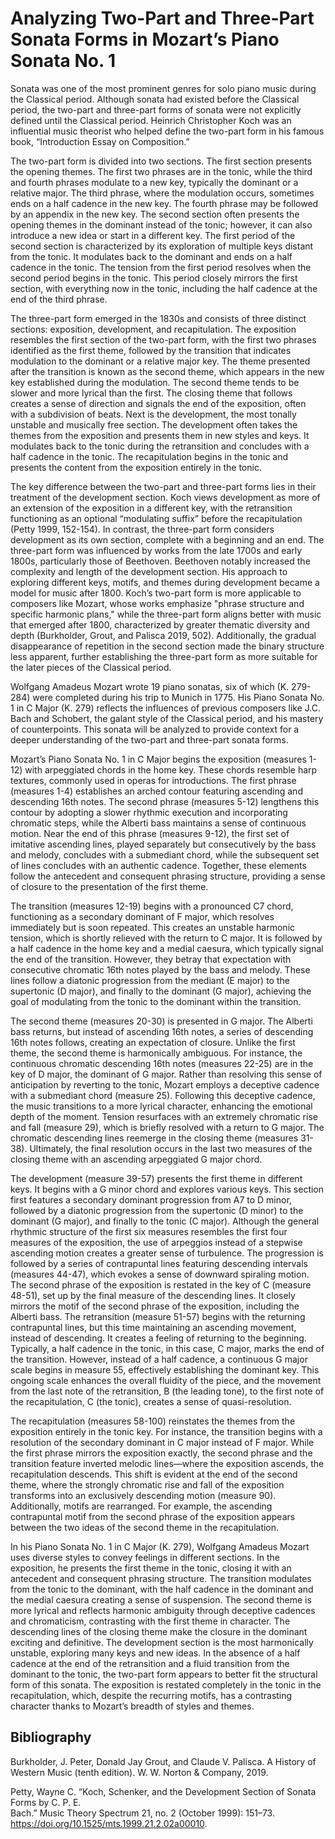 # Analyzing Two-Part and Three-Part Sonata Forms in Mozart’s Piano Sonata No. 1

Sonata was one of the most prominent genres for solo piano music during the Classical period. Although sonata had existed before the Classical period, the two-part and three-part forms of sonata were not explicitly defined until the Classical period. Heinrich Christopher Koch was an influential music theorist who helped define the two-part form in his famous book, “Introduction Essay on Composition.” 

The two-part form is divided into two sections. The first section presents the opening themes. The first two phrases are in the tonic, while the third and fourth phrases modulate to a new key, typically the dominant or a relative major. The third phrase, where the modulation occurs, sometimes ends on a half cadence in the new key. The fourth phrase may be followed by an appendix in the new key. The second section often presents the opening themes in the dominant instead of the tonic; however, it can also introduce a new idea or start in a different key. The first period of the second section is characterized by its exploration of multiple keys distant from the tonic. It modulates back to the dominant and ends on a half cadence in the tonic. The tension from the first period resolves when the second period begins in the tonic. This period closely mirrors the first section, with everything now in the tonic, including the half cadence at the end of the third phrase.

The three-part form emerged in the 1830s and consists of three distinct sections: exposition, development, and recapitulation. The exposition resembles the first section of the two-part form, with the first two phrases identified as the first theme, followed by the transition that indicates modulation to the dominant or a relative major key. The theme presented after the transition is known as the second theme, which appears in the new key established during the modulation. The second theme tends to be slower and more lyrical than the first. The closing theme that follows creates a sense of direction and signals the end of the exposition, often with a subdivision of beats. Next is the development, the most tonally unstable and musically free section. The development often takes the themes from the exposition and presents them in new styles and keys. It modulates back to the tonic during the retransition and concludes with a half cadence in the tonic. The recapitulation begins in the tonic and presents the content from the exposition entirely in the tonic.

The key difference between the two-part and three-part forms lies in their treatment of the development section. Koch views development as more of an extension of the exposition in a different key, with the retransition functioning as an optional “modulating suffix” before the recapitulation (Petty 1999, 152-154). In contrast, the three-part form considers development as its own section, complete with a beginning and an end. The three-part form was influenced by works from the late 1700s and early 1800s, particularly those of Beethoven. Beethoven notably increased the complexity and length of the development section. His approach to exploring different keys, motifs, and themes during development became a model for music after 1800. Koch’s two-part form is more applicable to composers like Mozart, whose works emphasize "phrase structure and specific harmonic plans," while the three-part form aligns better with music that emerged after 1800, characterized by greater thematic diversity and depth (Burkholder, Grout, and Palisca 2019, 502). Additionally, the gradual disappearance of repetition in the second section made the binary structure less apparent, further establishing the three-part form as more suitable for the later pieces of the Classical period.

Wolfgang Amadeus Mozart wrote 19 piano sonatas, six of which (K. 279-284) were completed during his trip to Munich in 1775. His Piano Sonata No. 1 in C Major (K. 279) reflects the influences of previous composers like J.C. Bach and Schobert, the galant style of the Classical period, and his mastery of counterpoints. This sonata will be analyzed to provide context for a deeper understanding of the two-part and three-part sonata forms. 

Mozart’s Piano Sonata No. 1 in C Major begins the exposition (measures 1-12) with arpeggiated chords in the home key. These chords resemble harp textures, commonly used in operas for introductions. The first phrase (measures 1-4) establishes an arched contour featuring ascending and descending 16th notes. The second phrase (measures 5-12) lengthens this contour by adopting a slower rhythmic execution and incorporating chromatic steps, while the Alberti bass maintains a sense of continuous motion. Near the end of this phrase (measures 9-12), the first set of imitative ascending lines, played separately but consecutively by the bass and melody, concludes with a submediant chord, while the subsequent set of lines concludes with an authentic cadence. Together, these elements follow the antecedent and consequent phrasing structure, providing a sense of closure to the presentation of the first theme. 

The transition (measures 12-19) begins with a pronounced C7 chord, functioning as a secondary dominant of F major, which resolves immediately but is soon repeated. This creates an unstable harmonic tension, which is shortly relieved with the return to C major. It is followed by a half cadence in the home key and a medial caesura, which typically signal the end of the transition. However, they betray that expectation with consecutive chromatic 16th notes played by the bass and melody. These lines follow a diatonic progression from the mediant (E major) to the supertonic (D major), and finally to the dominant (G major), achieving the goal of modulating from the tonic to the dominant within the transition.

The second theme (measures 20-30) is presented in G major. The Alberti bass returns, but instead of ascending 16th notes, a series of descending 16th notes follows, creating an expectation of closure. Unlike the first theme, the second theme is harmonically ambiguous. For instance, the continuous chromatic descending 16th notes (measures 22-25) are in the key of D major, the dominant of G major. Rather than resolving this sense of anticipation by reverting to the tonic, Mozart employs a deceptive cadence with a submediant chord (measure 25). Following this deceptive cadence, the music transitions to a more lyrical character, enhancing the emotional depth of the moment. Tension resurfaces with an extremely chromatic rise and fall (measure 29), which is briefly resolved with a return to G major. The chromatic descending lines reemerge in the closing theme (measures 31-38). Ultimately, the final resolution occurs in the last two measures of the closing theme with an ascending arpeggiated G major chord.

The development (measure 39-57) presents the first theme in different keys. It begins with a G minor chord and explores various keys. This section first features a secondary dominant progression from A7 to D minor, followed by a diatonic progression from the supertonic (D minor) to the dominant (G major), and finally to the tonic (C major). Although the general rhythmic structure of the first six measures resembles the first four measures of the exposition, the use of arpeggios instead of a stepwise ascending motion creates a greater sense of turbulence. The progression is followed by a series of contrapuntal lines featuring descending intervals  (measures 44-47), which evokes a sense of downward spiraling motion. The second phrase of the exposition is restated in the key of C (measure 48-51), set up by the final measure of the descending lines. It closely mirrors the motif of the second phrase of the exposition, including the Alberti bass. The retransition (measure 51-57) begins with the returning contrapuntal lines, but this time maintaining an ascending movement, instead of descending. It creates a feeling of returning to the beginning. Typically, a half cadence in the tonic, in this case, C major, marks the end of the transition. However, instead of a half cadence, a continuous G major scale begins in measure 55, effectively establishing the dominant key. This ongoing scale enhances the overall fluidity of the piece, and the movement from the last note of the retransition, B (the leading tone), to the first note of the recapitulation, C (the tonic), creates a sense of quasi-resolution.

The recapitulation (measures 58-100) reinstates the themes from the exposition entirely in the tonic key. For instance, the transition begins with a resolution of the secondary dominant in C major instead of F major. While the first phrase mirrors the exposition exactly, the second phrase and the transition feature inverted melodic lines—where the exposition ascends, the recapitulation descends. This shift is evident at the end of the second theme, where the strongly chromatic rise and fall of the exposition transforms into an exclusively descending motion (measure 90). Additionally, motifs are rearranged. For example, the ascending contrapuntal motif from the second phrase of the exposition appears between the two ideas of the second theme in the recapitulation. 

In his Piano Sonata No. 1 in C Major (K. 279), Wolfgang Amadeus Mozart uses diverse styles to convey feelings in different sections. In the exposition, he presents the first theme in the tonic, closing it with an antecedent and consequent phrasing structure. The transition modulates from the tonic to the dominant, with the half cadence in the dominant and the medial caesura creating a sense of suspension. The second theme is more lyrical and reflects harmonic ambiguity through deceptive cadences and chromaticism, contrasting with the first theme in character. The descending lines of the closing theme make the closure in the dominant exciting and definitive. The development section is the most harmonically unstable, exploring many keys and new ideas. In the absence of a half cadence at the end of the retransition and a fluid transition from the dominant to the tonic, the two-part form appears to better fit the structural form of this sonata. The exposition is restated completely in the tonic in the recapitulation, which, despite the recurring motifs, has a contrasting character thanks to Mozart’s breadth of styles and themes.


## Bibliography

Burkholder, J. Peter, Donald Jay Grout, and Claude V. Palisca. A History of Western Music (tenth 
            edition). W. W. Norton & Company, 2019.
            
Petty, Wayne C. “Koch, Schenker, and the Development Section of Sonata Forms by C. P. E.    
           Bach.” Music Theory Spectrum 21, no. 2 (October 1999): 151–73.  
           https://doi.org/10.1525/mts.1999.21.2.02a00010.
